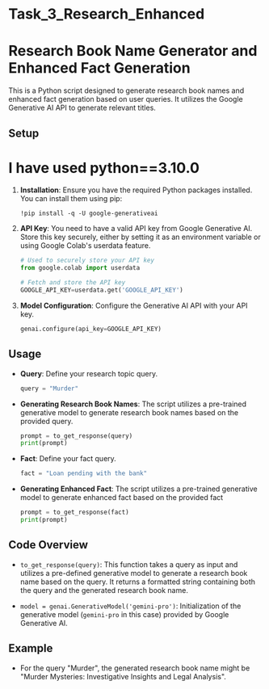 # Task_3_Research_Enhanced



# Research Book Name Generator and Enhanced Fact Generation 

This is a Python script designed to generate research book names and enhanced fact generation based on user queries. It utilizes the Google Generative AI API to generate relevant titles.

## Setup

# I have used python==3.10.0

1. **Installation**: Ensure you have the required Python packages installed. You can install them using pip:

    ```
    !pip install -q -U google-generativeai
    ```

2. **API Key**: You need to have a valid API key from Google Generative AI. Store this key securely, either by setting it as an environment variable or using Google Colab's userdata feature.

    ```python
    # Used to securely store your API key
    from google.colab import userdata

    # Fetch and store the API key
    GOOGLE_API_KEY=userdata.get('GOOGLE_API_KEY')
    ```

3. **Model Configuration**: Configure the Generative AI API with your API key.

    ```python
    genai.configure(api_key=GOOGLE_API_KEY)
    ```

## Usage

- **Query**: Define your research topic query.

    ```python
    query = "Murder"
    ```

- **Generating Research Book Names**: The script utilizes a pre-trained generative model to generate research book names based on the provided query.

    ```python
    prompt = to_get_response(query)
    print(prompt)
    ```

- **Fact**: Define your fact query.

    ```python
    fact = "Loan pending with the bank"
    ```

- **Generating Enhanced Fact**: The script utilizes a pre-trained generative model to generate enhanced fact based on the provided fact
    ```python
    prompt = to_get_response(fact)
    print(prompt)
    ```
    

## Code Overview

- `to_get_response(query)`: This function takes a query as input and utilizes a pre-defined generative model to generate a research book name based on the query. It returns a formatted string containing both the query and the generated research book name.

- `model = genai.GenerativeModel('gemini-pro')`: Initialization of the generative model (`gemini-pro` in this case) provided by Google Generative AI.

## Example

- For the query "Murder", the generated research book name might be "Murder Mysteries: Investigative Insights and Legal Analysis".


